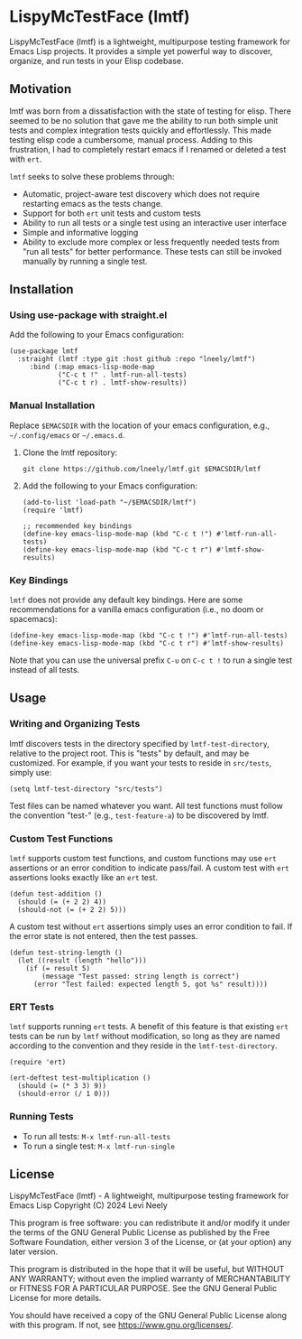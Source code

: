 # LispyMcTestFace (lmtf)

LispyMcTestFace (lmtf) is a lightweight, multipurpose testing
framework for Emacs Lisp projects. It provides a simple yet powerful
way to discover, organize, and run tests in your Elisp codebase.

## Motivation

lmtf was born from a dissatisfaction with the state of testing for
elisp. There seemed to be no solution that gave me the ability to run
both simple unit tests and complex integration tests quickly and
effortlessly. This made testing elisp code a cumbersome, manual
process. Adding to this frustration, I had to completely restart emacs
if I renamed or deleted a test with `ert`.

`lmtf` seeks to solve these problems through:

- Automatic, project-aware test discovery which does not require
  restarting emacs as the tests change. 
- Support for both `ert` unit tests and custom tests
- Ability to run all tests or a single test using an interactive user
  interface
- Simple and informative logging
- Ability to exclude more complex or less frequently needed tests from
  "run all tests" for better performance. These tests can still be
  invoked manually by running a single test.

## Installation

### Using use-package with straight.el

Add the following to your Emacs configuration:

```elisp
(use-package lmtf
  :straight (lmtf :type git :host github :repo "lneely/lmtf")
     :bind (:map emacs-lisp-mode-map
            ("C-c t !" . lmtf-run-all-tests)
            ("C-c t r) . lmtf-show-results))
```

### Manual Installation

Replace `$EMACSDIR` with the location of your emacs configuration,
e.g., `~/.config/emacs` or `~/.emacs.d`. 

1. Clone the lmtf repository:
   ```
   git clone https://github.com/lneely/lmtf.git $EMACSDIR/lmtf
   ```

2. Add the following to your Emacs configuration:
   ```elisp
   (add-to-list 'load-path "~/$EMACSDIR/lmtf")
   (require 'lmtf)
   
   ;; recommended key bindings
   (define-key emacs-lisp-mode-map (kbd "C-c t !") #'lmtf-run-all-tests)
   (define-key emacs-lisp-mode-map (kbd "C-c t r") #'lmtf-show-results)
   ```

### Key Bindings

`lmtf` does not provide any default key bindings. Here are some
recommendations for a vanilla emacs configuration (i.e., no doom or
spacemacs):

```elisp
(define-key emacs-lisp-mode-map (kbd "C-c t !") #'lmtf-run-all-tests)
(define-key emacs-lisp-mode-map (kbd "C-c t r") #'lmtf-show-results)
```

Note that you can use the universal prefix `C-u` on `C-c t !` to run a
single test instead of all tests.

## Usage

### Writing and Organizing Tests

lmtf discovers tests in the directory specified by
`lmtf-test-directory`, relative to the project root. This is "tests"
by default, and may be customized. For example, if you want your tests
to reside in `src/tests`, simply use:

```elisp
(setq lmtf-test-directory "src/tests")
```

Test files can be named whatever you want. All test functions must
follow the convention "test-" (e.g., `test-feature-a`) to be
discovered by lmtf.

### Custom Test Functions

`lmtf` supports custom test functions, and custom functions may use
`ert` assertions or an error condition to indicate pass/fail. A custom
test with `ert` assertions looks exactly like an `ert` test.

```elisp
(defun test-addition ()
  (should (= (+ 2 2) 4))
  (should-not (= (+ 2 2) 5)))
```

A custom test without `ert` assertions simply uses an error condition
to fail. If the error state is not entered, then the test passes.

```elisp
(defun test-string-length ()
  (let ((result (length "hello")))
    (if (= result 5)
        (message "Test passed: string length is correct")
      (error "Test failed: expected length 5, got %s" result))))
```

### ERT Tests

`lmtf` supports running `ert` tests. A benefit of this feature is that
existing `ert` tests can be run by `lmtf` without modification, so
long as they are named according to the convention and they reside in
the `lmtf-test-directory`.

```elisp
(require 'ert)

(ert-deftest test-multiplication ()
  (should (= (* 3 3) 9))
  (should-error (/ 1 0)))
```

### Running Tests

- To run all tests: `M-x lmtf-run-all-tests`
- To run a single test: `M-x lmtf-run-single`

## License

LispyMcTestFace (lmtf) - A lightweight, multipurpose testing framework
for Emacs Lisp Copyright (C) 2024 Levi Neely

This program is free software: you can redistribute it and/or modify
it under the terms of the GNU General Public License as published by
the Free Software Foundation, either version 3 of the License, or
(at your option) any later version.

This program is distributed in the hope that it will be useful,
but WITHOUT ANY WARRANTY; without even the implied warranty of
MERCHANTABILITY or FITNESS FOR A PARTICULAR PURPOSE. See the
GNU General Public License for more details.

You should have received a copy of the GNU General Public License
along with this program. If not, see https://www.gnu.org/licenses/.

